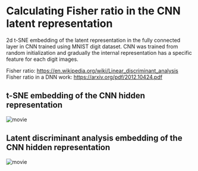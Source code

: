 # Calculating Fisher ratio in the CNN latent representation
2d t-SNE embedding of the latent representation in the fully connected layer in CNN trained using MNIST digit dataset. CNN was trained from random initialization and gradually the internal representation has a specific feature for each digit images.

Fisher ratio: https://en.wikipedia.org/wiki/Linear_discriminant_analysis
Fisher ratio in a DNN work: https://arxiv.org/pdf/2012.10424.pdf

## t-SNE embedding of the CNN hidden representation
![movie](https://user-images.githubusercontent.com/1684732/151492479-bbc5a742-e45d-4fce-9112-1a4c1378f6e6.gif)

## Latent discriminant analysis embedding of the CNN hidden representation
![movie](https://user-images.githubusercontent.com/1684732/151492496-151e9e1d-4442-4299-8ade-32d6f9e42305.gif)

